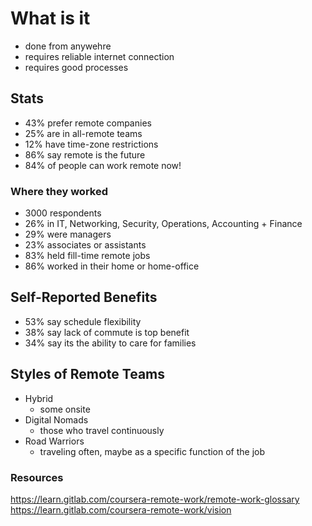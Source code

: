 # What is it

- done from anywehre
- requires reliable internet connection
- requires good processes

## Stats

- 43% prefer remote companies
- 25% are in all-remote teams
- 12% have time-zone restrictions
- 86% say remote is the future
- 84% of people can work remote now!

### Where they worked

- 3000 respondents
- 26% in IT, Networking, Security, Operations, Accounting + Finance
- 29% were managers
- 23% associates or assistants
- 83% held fill-time remote jobs
- 86% worked in their home or home-office

## Self-Reported Benefits

- 53% say schedule flexibility
- 38% say lack of commute is top benefit
- 34% say its the ability to care for families

## Styles of Remote Teams

- Hybrid
  - some onsite
- Digital Nomads
  - those who travel continuously
- Road Warriors
  - traveling often, maybe as a specific function of the job

### Resources

https://learn.gitlab.com/coursera-remote-work/remote-work-glossary
https://learn.gitlab.com/coursera-remote-work/vision
